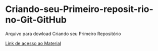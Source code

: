 # Criando-seu-Primeiro-reposit-rio-no-Git-GitHub
Arquivo para dowload Criando seu Primeiro Repositório

[Link de acesso ao Material](https://drive.google.com/file/d/1IZu0qohv1JOmxjEra1lknDiiStU68bl4/view)
